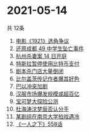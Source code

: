 # 2021-05-14
  共 12条

  <!-- BEGIN -->
  <!-- 最后更新时间:Fri May 14 2021 05:20:26 GMT+0000 (Coordinated Universal Time) -->
  1. [电影《1921》选角争议](https://www.zhihu.com/search?q=1921)
1. [还原成都 49 中学生坠亡事件](https://www.zhihu.com/search?q=成都49中)
1. [杭州杀妻案 14 日开庭](https://www.zhihu.com/search?q=杭州杀妻案)
1. [特斯拉暂停使用比特币支付](https://www.zhihu.com/search?q=比特币)
1. [剧本杀门店大量倒闭](https://www.zhihu.com/search?q=剧本杀)
1. [比尔盖茨传记作者爆其好色](https://www.zhihu.com/search?q=比尔盖茨)
1. [巴以冲突加剧](https://www.zhihu.com/search?q=巴以冲突)
1. [汉服市场爆发规模或超百亿](https://www.zhihu.com/search?q=汉服)
1. [宝可梦大探险公测](https://www.zhihu.com/search?q=宝可梦大探险)
1. [杜海涛沈梦辰否认分手](https://www.zhihu.com/search?q=杜海涛沈梦辰)
1. [某剧组在南京大学拍戏遇冷](https://www.zhihu.com/search?q=南京大学)
1. [《一人之下》558话](https://www.zhihu.com/search?q=一人之下漫画)
  <!-- END -->
  